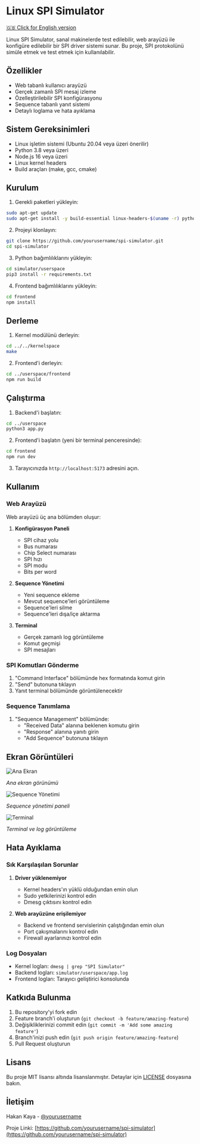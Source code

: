 # Linux SPI Simulator

[🇬🇧 Click for English version](README.md)

Linux SPI Simulator, sanal makinelerde test edilebilir, web arayüzü ile konfigüre edilebilir bir SPI driver sistemi sunar. Bu proje, SPI protokolünü simüle etmek ve test etmek için kullanılabilir.

## Özellikler

- Web tabanlı kullanıcı arayüzü
- Gerçek zamanlı SPI mesaj izleme
- Özelleştirilebilir SPI konfigürasyonu
- Sequence tabanlı yanıt sistemi
- Detaylı loglama ve hata ayıklama

## Sistem Gereksinimleri

- Linux işletim sistemi (Ubuntu 20.04 veya üzeri önerilir)
- Python 3.8 veya üzeri
- Node.js 16 veya üzeri
- Linux kernel headers
- Build araçları (make, gcc, cmake)

## Kurulum

1. Gerekli paketleri yükleyin:

```bash
sudo apt-get update
sudo apt-get install -y build-essential linux-headers-$(uname -r) python3-pip nodejs npm
```

2. Projeyi klonlayın:

```bash
git clone https://github.com/yourusername/spi-simulator.git
cd spi-simulator
```

3. Python bağımlılıklarını yükleyin:

```bash
cd simulator/userspace
pip3 install -r requirements.txt
```

4. Frontend bağımlılıklarını yükleyin:

```bash
cd frontend
npm install
```

## Derleme

1. Kernel modülünü derleyin:

```bash
cd ../../kernelspace
make
```

2. Frontend'i derleyin:

```bash
cd ../userspace/frontend
npm run build
```

## Çalıştırma

1. Backend'i başlatın:

```bash
cd ../userspace
python3 app.py
```

2. Frontend'i başlatın (yeni bir terminal penceresinde):

```bash
cd frontend
npm run dev
```

3. Tarayıcınızda `http://localhost:5173` adresini açın.

## Kullanım

### Web Arayüzü

Web arayüzü üç ana bölümden oluşur:

1. **Konfigürasyon Paneli**
   - SPI cihaz yolu
   - Bus numarası
   - Chip Select numarası
   - SPI hızı
   - SPI modu
   - Bits per word

2. **Sequence Yönetimi**
   - Yeni sequence ekleme
   - Mevcut sequence'leri görüntüleme
   - Sequence'leri silme
   - Sequence'leri dışa/içe aktarma

3. **Terminal**
   - Gerçek zamanlı log görüntüleme
   - Komut geçmişi
   - SPI mesajları

### SPI Komutları Gönderme

1. "Command Interface" bölümünde hex formatında komut girin
2. "Send" butonuna tıklayın
3. Yanıt terminal bölümünde görüntülenecektir

### Sequence Tanımlama

1. "Sequence Management" bölümünde:
   - "Received Data" alanına beklenen komutu girin
   - "Response" alanına yanıtı girin
   - "Add Sequence" butonuna tıklayın

## Ekran Görüntüleri

![Ana Ekran](docs/screenshots/main.png)

*Ana ekran görünümü*

![Sequence Yönetimi](docs/screenshots/sequence.png)

*Sequence yönetimi paneli*

![Terminal](docs/screenshots/console.png)

*Terminal ve log görüntüleme*

## Hata Ayıklama

### Sık Karşılaşılan Sorunlar

1. **Driver yüklenemiyor**
   - Kernel headers'ın yüklü olduğundan emin olun
   - Sudo yetkilerinizi kontrol edin
   - Dmesg çıktısını kontrol edin

2. **Web arayüzüne erişilemiyor**
   - Backend ve frontend servislerinin çalıştığından emin olun
   - Port çakışmalarını kontrol edin
   - Firewall ayarlarınızı kontrol edin

### Log Dosyaları

- Kernel logları: `dmesg | grep "SPI Simulator"`
- Backend logları: `simulator/userspace/app.log`
- Frontend logları: Tarayıcı geliştirici konsolunda

## Katkıda Bulunma

1. Bu repository'yi fork edin
2. Feature branch'i oluşturun (`git checkout -b feature/amazing-feature`)
3. Değişikliklerinizi commit edin (`git commit -m 'Add some amazing feature'`)
4. Branch'inizi push edin (`git push origin feature/amazing-feature`)
5. Pull Request oluşturun

## Lisans

Bu proje MIT lisansı altında lisanslanmıştır. Detaylar için [LICENSE](LICENSE) dosyasına bakın.

## İletişim

Hakan Kaya - [@yourusername](https://github.com/yourusername)

Proje Linki: [https://github.com/yourusername/spi-simulator](https://github.com/yourusername/spi-simulator)